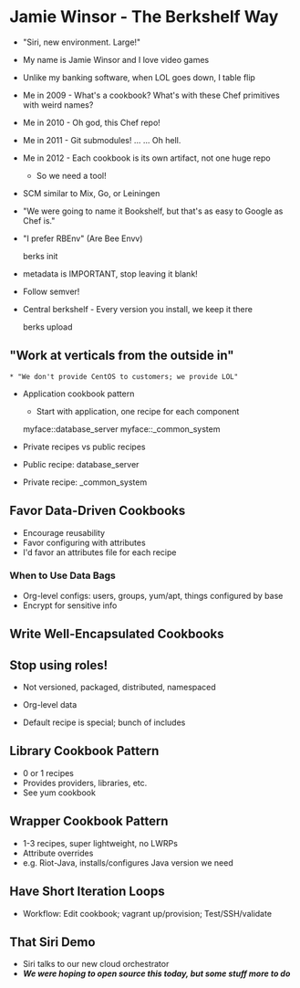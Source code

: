 # Jamie Winsor - The Berkshelf Way #

* "Siri, new environment. Large!"
* My name is Jamie Winsor and I love video games
* Unlike my banking software, when LOL goes down, I table flip
* Me in 2009 - What's a cookbook? What's with these Chef primitives with weird names?
* Me in 2010 - Oh god, this Chef repo!
* Me in 2011 - Git submodules! ... ... Oh hell.
* Me in 2012 - Each cookbook is its own artifact, not one huge repo
    * So we need a tool!
* SCM similar to Mix, Go, or Leiningen
* "We were going to name it Bookshelf, but that's as easy to Google as Chef is."
* "I prefer RBEnv" (Are Bee Envv)

    berks init

* metadata is IMPORTANT, stop leaving it blank!
* Follow semver!
* Central berkshelf - Every version you install, we keep it there

    berks upload


## "Work at verticals from the outside in" ##

    * "We don't provide CentOS to customers; we provide LOL"
* Application cookbook pattern
    * Start with application, one recipe for each component

    myface::database_server
    myface::_common_system

* Private recipes vs public recipes
* Public recipe: database\_server
* Private recipe: \_common\_system

## Favor Data-Driven Cookbooks ##

* Encourage reusability
* Favor configuring with attributes
* I'd favor an attributes file for each recipe

### When to Use Data Bags ###

* Org-level configs: users, groups, yum/apt, things configured by base
* Encrypt for sensitive info

## Write Well-Encapsulated Cookbooks ##

## Stop using roles! ##

* Not versioned, packaged, distributed, namespaced
* Org-level data

* Default recipe is special; bunch of includes

## Library Cookbook Pattern ##

* 0 or 1 recipes
* Provides providers, libraries, etc.
* See yum cookbook

## Wrapper Cookbook Pattern ##

* 1-3 recipes, super lightweight, no LWRPs
* Attribute overrides
* e.g. Riot-Java, installs/configures Java version we need

## Have Short Iteration Loops ##

* Workflow: Edit cookbook; vagrant up/provision; Test/SSH/validate

## That Siri Demo ##

* Siri talks to our new cloud orchestrator
* ***We were hoping to open source this today, but some stuff more to do***


